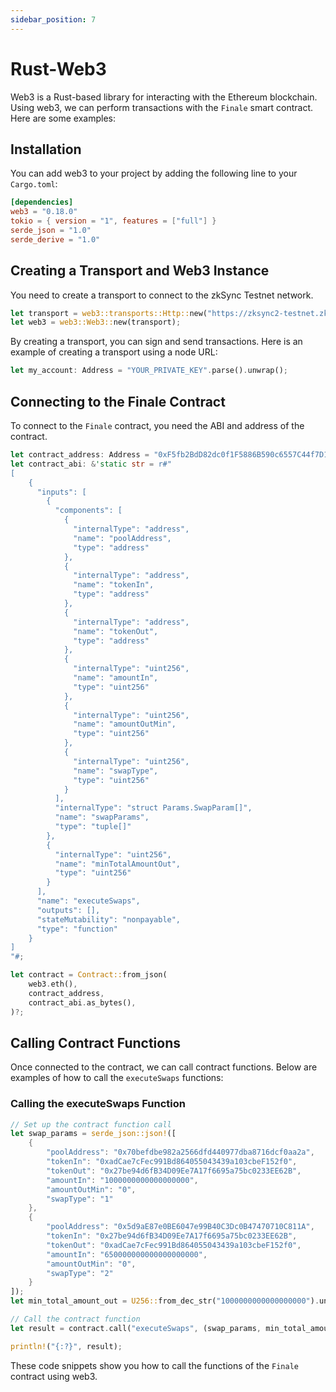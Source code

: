 ```yaml
---
sidebar_position: 7
---
```


# Rust-Web3

Web3 is a Rust-based library for interacting with the Ethereum blockchain. Using web3, we can perform transactions with the `Finale` smart contract. Here are some examples:

## Installation

You can add web3 to your project by adding the following line to your `Cargo.toml`:

```toml
[dependencies]
web3 = "0.18.0"
tokio = { version = "1", features = ["full"] }
serde_json = "1.0"
serde_derive = "1.0"
```

## Creating a Transport and Web3 Instance

You need to create a transport to connect to the zkSync Testnet network.

```rust
let transport = web3::transports::Http::new("https://zksync2-testnet.zksync.dev")?;
let web3 = web3::Web3::new(transport);
```

By creating a transport, you can sign and send transactions. Here is an example of creating a transport using a node URL:

```rust
let my_account: Address = "YOUR_PRIVATE_KEY".parse().unwrap();
```

## Connecting to the Finale Contract

To connect to the `Finale` contract, you need the ABI and address of the contract.

```rust
let contract_address: Address = "0xF5fb2BdD82dc0f1F5886B590c6557C44f7D127aa".parse().unwrap();
let contract_abi: &'static str = r#"
[
    {
      "inputs": [
        {
          "components": [
            {
              "internalType": "address",
              "name": "poolAddress",
              "type": "address"
            },
            {
              "internalType": "address",
              "name": "tokenIn",
              "type": "address"
            },
            {
              "internalType": "address",
              "name": "tokenOut",
              "type": "address"
            },
            {
              "internalType": "uint256",
              "name": "amountIn",
              "type": "uint256"
            },
            {
              "internalType": "uint256",
              "name": "amountOutMin",
              "type": "uint256"
            },
            {
              "internalType": "uint256",
              "name": "swapType",
              "type": "uint256"
            }
          ],
          "internalType": "struct Params.SwapParam[]",
          "name": "swapParams",
          "type": "tuple[]"
        },
        {
          "internalType": "uint256",
          "name": "minTotalAmountOut",
          "type": "uint256"
        }
      ],
      "name": "executeSwaps",
      "outputs": [],
      "stateMutability": "nonpayable",
      "type": "function"
    }
]
"#;

let contract = Contract::from_json(
    web3.eth(),
    contract_address,
    contract_abi.as_bytes(),
)?;
```

## Calling Contract Functions

Once connected to the contract, we can call contract functions. Below are examples of how to call the `executeSwaps` functions:

### Calling the executeSwaps Function

```rust
// Set up the contract function call
let swap_params = serde_json::json!([
    {
        "poolAddress": "0x70befdbe982a2566dfd440977dba8716dcf0aa2a",
        "tokenIn": "0xadCae7cFec991Bd864055043439a103cbeF152f0",
        "tokenOut": "0x27be94d6fB34D09Ee7A17f6695a75bc0233EE62B",
        "amountIn": "1000000000000000000",
        "amountOutMin": "0",
        "swapType": "1"
    },
    {
        "poolAddress": "0x5d9aE87e0BE6047e99B40C3Dc0B47470710C811A",
        "tokenIn": "0x27be94d6fB34D09Ee7A17f6695a75bc0233EE62B",
        "tokenOut": "0xadCae7cFec991Bd864055043439a103cbeF152f0",
        "amountIn": "650000000000000000000",
        "amountOutMin": "0",
        "swapType": "2"
    }
]);
let min_total_amount_out = U256::from_dec_str("1000000000000000000").unwrap(); 

// Call the contract function
let result = contract.call("executeSwaps", (swap_params, min_total_amount_out), my_account, Options::default()).await?;

println!("{:?}", result);
```

These code snippets show you how to call the functions of the `Finale` contract using web3.
